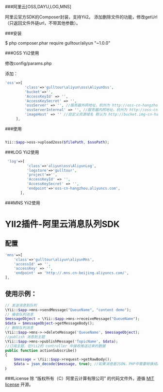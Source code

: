 ###阿里云[OSS,DAYU,LOG,MNS]

阿里云官方SDK的Composer封装，支持Yii2。
添加删除文件的功能，修改getUrl（只返回文件外链url，不带其他参数）。


###安装

$ php composer.phar require gulltour/aliyun "~1.0.0"

###OSS Yii2使用

修改config/params.php

添加：
```php
'oss'=>[
         'class'=>'gulltour\aliyun\oss\AliyunOss',
         'bucket'=>'',
         'AccessKeyId' => '',
         'AccessKeySecret' => '',
         'ossServer' => '', //服务器外网地址，杭州为 http://oss-cn-hangzhou.aliyuncs.com
         'ossServerInternal' => '', //服务器内网地址，杭州为 http://oss-cn-hangzhou-internal.aliyuncs.com 如果为空则不走内网上传，内网上传会节省流量
         'imageHost' => '' //自定义资源域名 默认为 http://bucket.img-cn-hangzhou.aliyuncs.com/
     ],
```


###使用

```php

Yii::$app->oss->upload2oss($filePath, $ssoPath);

```

###LOG Yii2使用


```php
 'log'=>[
          'class'=>'aliyun\oss\AliyunLog',
          'logstore'=>'gulltour',
          'project'=>'',
          'AccessKeyId' => '',
          'AccessKeySecret' => '',
          'endpoint'=>'oss-cn-hangzhou.aliyuncs.com',
       ],

```


###MNS Yii2使用

YII2插件-阿里云消息队列SDK
===
配置
---
```php
'mns'=>[
    'class'=>'gulltour\aliyun\aliyunMns',
    'accessId' => '',
    'accessKey' => '',
    'endpoint' => 'http://.mns.cn-beijing.aliyuncs.com/',
],
```
使用示例：
---
```php
// 发送消息到队列
\Yii::$app->mns->sendMessage("QueueName", "content demo");
// 接收队列消息
$messageObject = \Yii::$app->mns->receiveMessage("QueueName");
$data = $messageObject->getMessageBody();
// 删除队列消息
\Yii::$app->mns->->deleteMessage('QueueName', $messageObject);
//publish 消息到主题
\Yii::$app->mns->publishMessage('TopicName', $data);
//订阅主题，在Yii2的 controller 中接收推送过来的数据
public function actionSubscribe()
{
	$message = \Yii::$app->request->getRawBody();
	$data = json_decode($message, true); //如果消息是JSON，PHP中需要转换成数组
｝
```

###License
除 “版权所有（C）阿里云计算有限公司” 的代码文件外，遵循 [MIT license](http://opensource.org/licenses/MIT) 开源。
